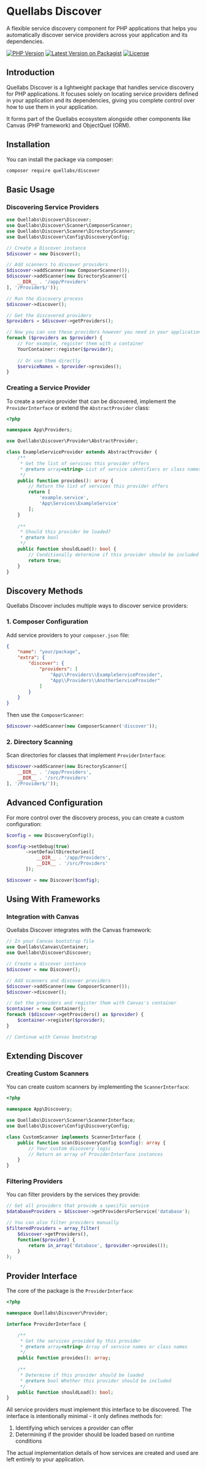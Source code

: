 # Quellabs Discover

A flexible service discovery component for PHP applications that helps you automatically discover service providers across your application and its dependencies.

[![PHP Version](https://img.shields.io/packagist/php-v/quellabs/discover.svg)](https://packagist.org/packages/quellabs/discover)
[![Latest Version on Packagist](https://img.shields.io/packagist/v/quellabs/discover.svg)](https://packagist.org/packages/quellabs/discover)
[![License](https://img.shields.io/github/license/quellabs/discover.svg)](https://github.com/quellabs/discover/blob/master/LICENSE.md)

## Introduction

Quellabs Discover is a lightweight package that handles service discovery for PHP applications. It focuses solely on locating service providers defined in your application and its dependencies, giving you complete control over how to use them in your application.

It forms part of the Quellabs ecosystem alongside other components like Canvas (PHP framework) and ObjectQuel (ORM).

## Installation

You can install the package via composer:

```bash
composer require quellabs/discover
```

## Basic Usage

### Discovering Service Providers

```php
use Quellabs\Discover\Discover;
use Quellabs\Discover\Scanner\ComposerScanner;
use Quellabs\Discover\Scanner\DirectoryScanner;
use Quellabs\Discover\Config\DiscoveryConfig;

// Create a Discover instance
$discover = new Discover();

// Add scanners to discover providers
$discover->addScanner(new ComposerScanner());
$discover->addScanner(new DirectoryScanner([
    __DIR__ . '/app/Providers'
], '/Provider$/'));

// Run the discovery process
$discover->discover();

// Get the discovered providers
$providers = $discover->getProviders();

// Now you can use these providers however you need in your application
foreach ($providers as $provider) {
    // For example, register them with a container
    YourContainer::register($provider);
    
    // Or use them directly
    $serviceNames = $provider->provides();
}
```

### Creating a Service Provider

To create a service provider that can be discovered, implement the `ProviderInterface` or extend the `AbstractProvider` class:

```php
<?php

namespace App\Providers;

use Quellabs\Discover\Provider\AbstractProvider;

class ExampleServiceProvider extends AbstractProvider {
    /**
     * Get the list of services this provider offers
     * @return array<string> List of service identifiers or class names
     */
    public function provides(): array {
        // Return the list of services this provider offers
        return [
            'example.service',
            'App\Services\ExampleService'
        ];
    }
    
    /**
     * Should this provider be loaded?
     * @return bool
     */
    public function shouldLoad(): bool {
        // Conditionally determine if this provider should be included
        return true;
    }
}
```

## Discovery Methods

Quellabs Discover includes multiple ways to discover service providers:

### 1. Composer Configuration

Add service providers to your `composer.json` file:

```json
{
    "name": "your/package",
    "extra": {
        "discover": {
            "providers": [
                "App\\Providers\\ExampleServiceProvider",
                "App\\Providers\\AnotherServiceProvider"
            ]
        }
    }
}
```

Then use the `ComposerScanner`:

```php
$discover->addScanner(new ComposerScanner('discover'));
```

### 2. Directory Scanning

Scan directories for classes that implement `ProviderInterface`:

```php
$discover->addScanner(new DirectoryScanner([
    __DIR__ . '/app/Providers',
    __DIR__ . '/src/Providers'
], '/Provider$/'));
```

## Advanced Configuration

For more control over the discovery process, you can create a custom configuration:

```php
$config = new DiscoveryConfig();

$config->setDebug(true)
       ->setDefaultDirectories([
           __DIR__ . '/app/Providers',
           __DIR__ . '/src/Providers'
       ]);

$discover = new Discover($config);
```

## Using With Frameworks

### Integration with Canvas

Quellabs Discover integrates with the Canvas framework:

```php
// In your Canvas bootstrap file
use Quellabs\Canvas\Container;
use Quellabs\Discover\Discover;

// Create a discover instance
$discover = new Discover();

// Add scanners and discover providers
$discover->addScanner(new ComposerScanner());
$discover->discover();

// Get the providers and register them with Canvas's container
$container = new Container();
foreach ($discover->getProviders() as $provider) {
    $container->register($provider);
}

// Continue with Canvas bootstrap
```

## Extending Discover

### Creating Custom Scanners

You can create custom scanners by implementing the `ScannerInterface`:

```php
<?php

namespace App\Discovery;

use Quellabs\Discover\Scanner\ScannerInterface;
use Quellabs\Discover\Config\DiscoveryConfig;

class CustomScanner implements ScannerInterface {
    public function scan(DiscoveryConfig $config): array {
        // Your custom discovery logic
        // Return an array of ProviderInterface instances
    }
}
```

### Filtering Providers

You can filter providers by the services they provide:

```php
// Get all providers that provide a specific service
$databaseProviders = $discover->getProvidersForService('database');

// You can also filter providers manually
$filteredProviders = array_filter(
    $discover->getProviders(),
    function($provider) {
        return in_array('database', $provider->provides());
    }
);
```

## Provider Interface

The core of the package is the `ProviderInterface`:

```php
<?php

namespace Quellabs\Discover\Provider;

interface ProviderInterface {

    /**
     * Get the services provided by this provider
     * @return array<string> Array of service names or class names
     */
    public function provides(): array;
    
    /**
     * Determine if this provider should be loaded
     * @return bool Whether this provider should be included
     */
    public function shouldLoad(): bool;
}
```

All service providers must implement this interface to be discovered. The interface is intentionally minimal - it only defines methods for:

1. Identifying which services a provider can offer
2. Determining if the provider should be loaded based on runtime conditions

The actual implementation details of how services are created and used are left entirely to your application.